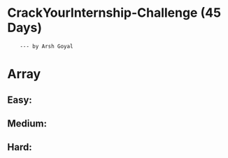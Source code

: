 # CrackYourInternship-Challenge (45 Days)
        --- by Arsh Goyal
    
#  Array
  ## Easy:
  
  
  
  
  
  
  
  ## Medium:
  
  
  
  
  ## Hard:
